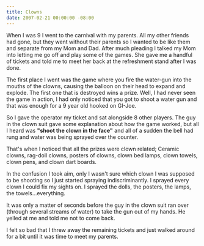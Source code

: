 ```yaml
---
title: Clowns
date: 2007-02-21 00:00:00 -08:00
---
```


<p>
When I was 9 I went to the carnival with my parents. All my other friends had gone, but they went without their parents so I wanted to be like them and separate from my Mom and Dad. After much pleading I talked my Mom into letting me go off and play some of the games. She gave me a handful of tickets and told me to meet her back at the refreshment stand after I was done.
</p>
<p>
The first place I went was the game where you fire the water-gun into the mouths of the clowns, causing the balloon on their head to expand and explode. The first one that is destroyed wins a prize. Well, I had never seen the game in action, I had only noticed that you got to shoot a water gun and that was enough for a 9 year old hooked on GI-Joe.
</p>
<p>
So I gave the operator my ticket and sat alongside 8 other players. The guy in the clown suit gave some explanation about how the game worked, but all I heard was <strong>"shoot the clown in the face"</strong> and all of a sudden the bell had rung and water was being sprayed over the counter.
</p>
<p>
That's when I noticed that all the prizes were clown related; Ceramic clowns, rag-doll clowns, posters of clowns, clown bed lamps, clown towels, clown pens, and clown dart boards.
</p>
<p>
In the confusion I took aim, only I wasn't sure which clown I was supposed to be shooting so I just started spraying indiscriminantly. I sprayed every clown I could fix my sights on. I sprayed the dolls, the posters, the lamps, the towels...everything.
</p>
<p>
It was only a matter of seconds before the guy in the clown suit ran over (through several streams of water) to take the gun out of my hands. He yelled at me and told me not to come back.
</p>
<p>
I felt so bad that I threw away the remaining tickets and just walked around for a bit until it was time to meet my parents.
</p>
